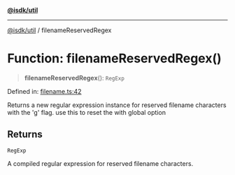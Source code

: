 [**@isdk/util**](../README.md)

***

[@isdk/util](../globals.md) / filenameReservedRegex

# Function: filenameReservedRegex()

> **filenameReservedRegex**(): `RegExp`

Defined in: [filename.ts:42](https://github.com/isdk/util.js/blob/4a17f40c6487cc8186e888c58b4e6268f4dcb357/src/filename.ts#L42)

Returns a new regular expression instance for reserved filename characters with the 'g' flag.
use this to reset the with global option

## Returns

`RegExp`

A compiled regular expression for reserved filename characters.
